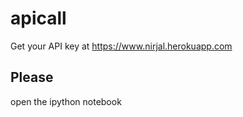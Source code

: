 # apicall
Get your API key at https://www.nirjal.herokuapp.com

## Please
open the ipython notebook
